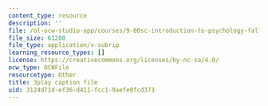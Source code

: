```yaml
---
content_type: resource
description: ''
file: /ol-ocw-studio-app/courses/9-00sc-introduction-to-psychology-fall-2011/3124d71def36d411fcc19aefe0fcd373_yBYebcVw8Zk.srt
file_size: 61280
file_type: application/x-subrip
learning_resource_types: []
license: https://creativecommons.org/licenses/by-nc-sa/4.0/
ocw_type: OCWFile
resourcetype: Other
title: 3play caption file
uid: 3124d71d-ef36-d411-fcc1-9aefe0fcd373
---
```

